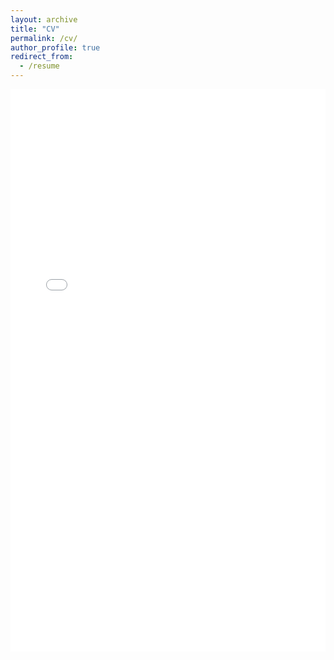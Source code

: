 ```yaml
---
layout: archive
title: "CV"
permalink: /cv/
author_profile: true
redirect_from:
  - /resume
---
```


<iframe src="/files/CV-Ketan.pdf" width="100%" height="900px" style="border:none;">
  This browser does not support PDFs. Please download the PDF to view it: <a href="/files/cv.pdf">Download PDF</a>
</iframe>
